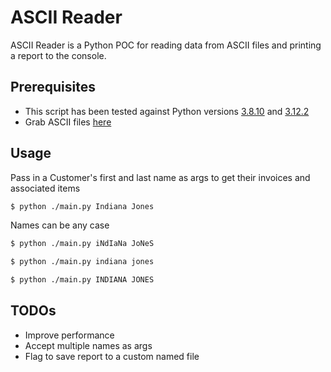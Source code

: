 # ASCII Reader

ASCII Reader is a Python POC for reading data from ASCII files and printing a report to the console.

## Prerequisites

- This script has been tested against Python versions [3.8.10](https://www.python.org/downloads/release/python-3810/) and [3.12.2](https://www.python.org/downloads/release/python-3122/)
- Grab ASCII files [here](https://drive.google.com/file/d/1rG61SEnvdsZ4WX6MY1SEIvHbtendKJn-/view?usp=sharing)


## Usage

Pass in a Customer's first and last name as args to get their invoices and associated items

```bash
$ python ./main.py Indiana Jones
```

Names can be any case

```bash
$ python ./main.py iNdIaNa JoNeS
```

```bash
$ python ./main.py indiana jones
```

```bash
$ python ./main.py INDIANA JONES
```
## TODOs

- Improve performance
- Accept multiple names as args
- Flag to save report to a custom named file
